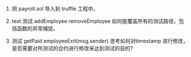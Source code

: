1. 把 payroll.sol 导入到 truffle 工程中。

2. test 测试 addEmployee removeEmployee
    如何能覆盖所有的测试路径，包括函数的异常捕捉。

3. 测试 getPaid employeeExit(msg.sender)
    思考如何对timestamp 进行修改，是否需要对所测试的合约进行修改来达到测试的目的?

